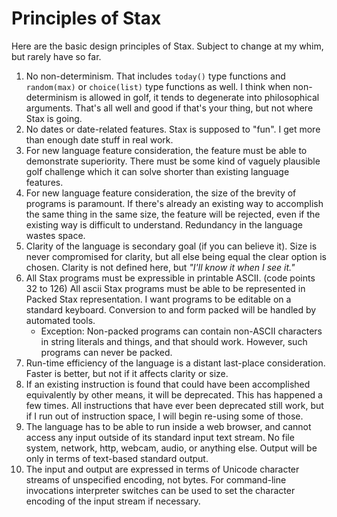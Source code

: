 # Principles of Stax

Here are the basic design principles of Stax.  Subject to change at my whim, but rarely have so far.

  1. No non-determinism.  That includes `today()` type functions and `random(max)` or `choice(list)` type functions as well.  I think when non-determinism is allowed in golf, it tends to degenerate into philosophical arguments.  That's all well and good if that's your thing, but not where Stax is going.
  2. No dates or date-related features.  Stax is supposed to "fun".  I get more than enough date stuff in real work.
  3. For new language feature consideration, the feature must be able to demonstrate superiority.  There must be some kind of vaguely plausible golf challenge which it can solve shorter than existing language features.
  4. For new language feature consideration, the size of the brevity of programs is paramount.  If there's already an existing way to accomplish the same thing in the same size, the feature will be rejected, even if the existing way is difficult to understand.  Redundancy in the language wastes space.
  5. Clarity of the language is secondary goal (if you can believe it).  Size is never compromised for clarity, but all else being equal the clear option is chosen.  Clarity is not defined here, but *"I'll know it when I see it."*
  6. All Stax programs must be expressible in printable ASCII. (code points 32 to 126)  All ascii Stax programs must be able to be represented in Packed Stax representation.  I want programs to be editable on a standard keyboard.  Conversion to and form packed will be handled by automated tools.
     * Exception: Non-packed programs can contain non-ASCII characters in string literals and things, and that should work.  However, such programs can never be packed. 
  7. Run-time efficiency of the language is a distant last-place consideration.  Faster is better, but not if it affects clarity or size.
  8. If an existing instruction is found that could have been accomplished equivalently by other means, it will be deprecated.  This has happened a few times.  All instructions that have ever been deprecated still work, but if I run out of instruction space, I will begin re-using some of those.
  9. The language has to be able to run inside a web browser, and cannot access any input outside of its standard input text stream.  No file system, network, http, webcam, audio, or anything else.  Output will be only in terms of text-based standard output.
  10. The input and output are expressed in terms of Unicode character streams of unspecified encoding, not bytes.  For command-line invocations interpreter switches can be used to set the character encoding of the input stream if necessary.
